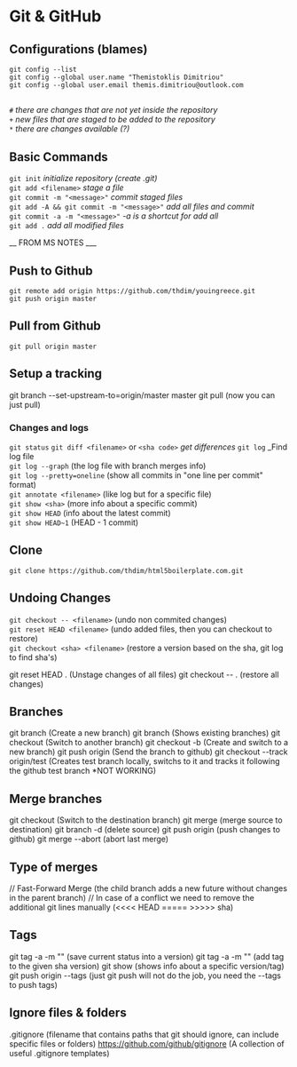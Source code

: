 # Git & GitHub

## Configurations (blames)

`git config --list`  
`git config --global user.name "Themistoklis Dimitriou"`  
`git config --global user.email themis.dimitriou@outlook.com`  

## 

`#` _there are changes that are not yet inside the repository_  
`+` _new files that are staged to be added to the repository_  
`*` _there are changes available (?)_  


## Basic Commands
`git init` _initialize repository (create .git)_  
`git add <filename>` _stage a file_  
`git commit -m "<message>"` _commit staged files_  
`git add -A && git commit -m "<message>"` _add all files and commit_  
`git commit -a -m "<message>"` _-a is a shortcut for add all_  
`git add .` _add all modified files_  

__ FROM MS NOTES ___

## Push to Github
`git remote add origin https://github.com/thdim/youingreece.git`  
`git push origin master`  

## Pull from Github  
`git pull origin master`  

## Setup a tracking
git branch --set-upstream-to=origin/master master
git pull (now you can just pull)

### Changes and logs
`git status`
`git diff <filename>` or `<sha code>` _get differences_
`git log` _Find log file  
`git log --graph` (the log file with branch merges info)  
`git log --pretty=oneline` (show all commits in "one line per commit" format)  
`git annotate <filename>` (like log but for a specific file)  
`git show <sha>` (more info about a specific commit)  
`git show HEAD` (info about the latest commit)  
`git show HEAD~1` (HEAD - 1 commit)  

## Clone
`git clone https://github.com/thdim/html5boilerplate.com.git`  

## Undoing Changes  
`git checkout -- <filename>` (undo non commited changes)  
`git reset HEAD <filename>` (undo added files, then you can checkout to restore)  
`git checkout <sha> <filename>` (restore a version based on the sha, git log to find sha's)  

git reset HEAD . (Unstage changes of all files)
git checkout -- . (restore all changes)

## Branches
git branch <name> (Create a new branch)
git branch (Shows existing branches)
git checkout <branch-name> (Switch to another branch)
git checkout -b <branch-name> (Create and switch to a new branch)
git push origin <branch> (Send the branch to github)
git checkout --track origin/test (Creates test branch locally, switchs to it and tracks it following the github test branch *NOT WORKING)

## Merge branches
git checkout <branch> (Switch to the destination branch)
git merge <source-branch> <destination-branch> (merge source to destination)
git branch -d <source-branch> (delete source)
git push origin <source-branch> (push changes to github)
git merge --abort (abort last merge)

## Type of merges
// Fast-Forward Merge (the child branch adds a new future without changes in the parent branch)
// In case of a conflict we need to remove the additional git lines manually (<<<< HEAD ===== >>>>> sha)

## Tags
git tag -a <version> -m "<msg>" (save current status into a version)
git tag -a <version> <sha> -m "<msg>" (add tag to the given sha version)
git show <version> (shows info about a specific version/tag)
git push origin --tags (just git push will not do the job, you need the --tags to push tags)

## Ignore files & folders
.gitignore (filename that contains paths that git should ignore, can include specific files or folders)
https://github.com/github/gitignore (A collection of useful .gitignore templates)
